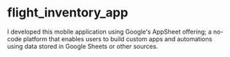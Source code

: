 # flight_inventory_app

I developed this mobile application using Googleʻs AppSheet offering; a no-code platform that enables users to build custom apps and automations using data stored in Google Sheets or other sources.

